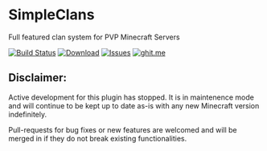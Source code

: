 SimpleClans
==========

Full featured clan system for PVP Minecraft Servers

[![Build Status](https://travis-ci.org/marcelo-mason/SimpleClans.svg)](https://travis-ci.org/marcelo-mason/SimpleClans)
[![Download](https://img.shields.io/badge/snapshot-download-blue.svg)](http://104.236.246.108:8080/job/SimpleClans/)
[![Issues](https://img.shields.io/github/issues/marcelo-mason/SimpleClans.svg)](https://github.com/marcelo-mason/SimpleClans/issues)
[![ghit.me](https://ghit.me/badge.svg?repo=marcelo-mason/SimpleClans)](https://ghit.me/repo/marcelo-mason/SimpleClans)

## Disclaimer:

Active development for this plugin has stopped.  It is in maintenence mode and will continue to be kept up to date as-is with any new Minecraft version indefinitely.

Pull-requests for bug fixes or new features are welcomed and will be merged in if they do not break existing functionalities.
